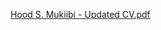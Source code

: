 [Hood S. Mukiibi - Updated CV.pdf](https://github.com/rudegentleman/rudegentleman.github.io/files/7844510/Hood.S.Mukiibi.-.Updated.CV.pdf)
